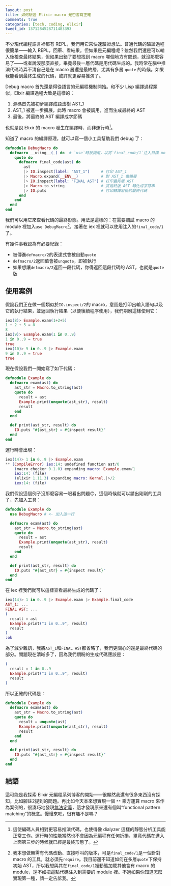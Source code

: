 ```yaml
---
layout: post
title: 如何驗證 Elixir macro 是否書寫正確
comments: true
categories: [tech, coding, elixir]
tweet_id: 1371284528711483393
---
```


不少現代編程語言裡都有 REPL，我們用它來快速驗證想法。普通代碼的驗證過程很簡單——輸入 REPL，回車、看結果。但如果是元編程呢？雖然我們還是可以輸入後檢查最終結果，但如果出錯了要想找到 macro 哪個地方有問題，就沒那麼容易了——或者說沒那麼直接，畢竟最後一層代碼是用代碼生成的。我時常在腦中推演代碼時弄不清自己是在 macro 層還是最終層，尤其有多層 `quote` 的時候。如果我能看到最終生成的代碼，或許就更容易推演了。

Debug macro 首先還是得從語言的元編程機制開始。和不少 Lisp 編譯過程類似，Elixir 編譯過程大致是這樣的：

1. 源碼首先被初步編譯成語法樹 AST_1
2. AST_1 被進一步擴展，此時 macro 會被調用，進而生成最終的 AST
3. 最後，將最終的 AST 編譯成字節碼

也就是說 Elixir 的 macro 發生在編譯時、而非運行時[^1]。

知道了 macro 的編譯原理，就可以寫一個小工具幫助我們 debug 了：

```elixir
defmodule DebugMacro do
  defmacro __using__(_) do  # `use`時被調用，以將`final_code/1`注入目標 module
    quote do
      defmacro final_code(ast) do
        ast
        |> IO.inspect(label: "AST_1")     # 打印 AST_1
        |> Macro.expand(__ENV__)          # 對 AST_1 做擴展
        |> IO.inspect(label: "FINAL AST") # 打印最終版 AST
        |> Macro.to_string                # 將最終版 AST 轉化成字符串
        |> IO.puts                        # 打印轉譯宏後的最終代碼
      end
    end
  end
end
```

我們可以用它來查看代碼的最終形態。用法是這樣的：在需要調試 macro 的 module 裡加入`use DebugMacro`[^2]，接著在 iex 裡就可以使用注入的`final_code/1`了。

有幾件事我認為有必要紀錄：
- 被傳進`defmacro/2`的表達式會被自動`quote`
- `defmacro/2`返回值會被`unquote`，即被執行
- 如果想讓`defmacro/2`返回一段代碼，你得返回這段代碼的 AST，也就是`quote`版


## 使用案例

假設我們正在做一個類似於`IO.inspect/2`的 macro，意圖是打印出輸入語句以及它的執行結果，並返回執行結果（以便後續程序使用），我們期盼這樣使用它：

```elixir
iex(8)> Example.exam(1+2+5)
1 + 2 + 5 = 8
8
iex(9)> Example.exam(1 in 0..9)
1 in 0..9 = true
true
iex(10)> 9 in 0..9 |> Example.exam
9 in 0..9 = true
true
```

現在假設我們一開始寫了如下代碼：

```elixir
defmodule Example do
  defmacro exam(ast) do
    ast_str = Macro.to_string(ast)
    quote do
      result = ast
      Example.print(unquote(ast_str), result)
      result
    end
  end

  def print(ast_str, result) do
    IO.puts "#{ast_str} = #{inspect result}"
  end
end
```

運行時會出現：

```elixir
iex(14)> 1 in 0..9 |> Example.exam
** (CompileError) iex:14: undefined function ast/0
    (macro_checker 0.1.0) expanding macro: Example.exam/1
    iex:14: (file)
    (elixir 1.11.3) expanding macro: Kernel.|>/2
    iex:14: (file)
```

我們假設這個例子沒那麼容易一眼看出問題🙃，這個時候就可以請出剛剛的工具了，先加入工具：

```elixir
defmodule Example do
  use DebugMacro # <- 加入這一行

  defmacro exam(ast) do
    ast_str = Macro.to_string(ast)
    quote do
      result = ast
      Example.print(unquote(ast_str), result)
      result
    end
  end

  def print(ast_str, result) do
    IO.puts "#{ast_str} = #{inspect result}"
  end
end
```

在 iex 裡我們就可以這樣查看最終生成的代碼了：

```elixir
iex(14)> 1 in 0..9 |> Example.exam |> Example.final_code
AST_1: ...
FINAL AST: ...
(
  result = ast
  Example.print("1 in 0..9", result)
  result
)
:ok
```

為了減少雜訊，我將`AST_1`和`FINAL AST`都省略了，我們更關心的還是最終代碼的部分。問題現在清晰多了，因為我們期盼的生成代碼應該是：

```elixir
(
  result = 1 in 0..9
  Example.print("1 in 0..9", result)
  result
)
```

所以正確的代碼是：

```elixir
defmodule Example do
  defmacro exam(ast) do
    ast_str = Macro.to_string(ast)
    quote do
      result = unquote(ast)
      Example.print(unquote(ast_str), result)
      result
    end
  end

  def print(ast_str, result) do
    IO.puts "#{ast_str} = #{inspect result}"
  end
end
```

## 結語

這可能是我探索 Elixir 元編程系列博客的開始——很顯然我還有很多東西沒有探知，比如腳註2提到的問題。再比如今天本來想實現一個 `**` 乘方運算 macro 來作為案例的，很湊巧地發現[無法定義](https://stackoverflow.com/questions/30007655/elixir-macro-power-function)，這才發現原來還有個叫“functional pattern matching”的概念。慢慢來吧，很有趣不是嗎？


[^1]: 這使編碼人員相對更容易推演代碼，也使得像 dialyzer 這樣的靜態分析工具能正常工作。運行時的性能當然也不會因為元編程有任何折損，畢竟代碼在進入上面第三步的時候就已經是最終形態了。
[^2]: 我本想做無需有代碼改動、直接呼叫的版本，可是`final_code/1`是一個針對 macro 的工具，就必須先`require`。我目前還不知道如何在多層`quote`下保持初始 AST，所以我想與其在`final_code/1`裡動態加載其他含有 macro 的 module，還不如把這點代碼注入到需要的 module 裡。不過如果你知道怎麼實現第一種，請一定告訴我。
